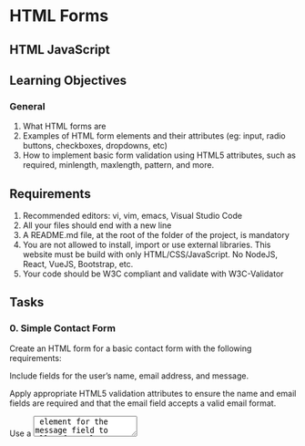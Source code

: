 # HTML Forms

## HTML  JavaScript

## Learning Objectives

### General

1. What HTML forms are
2. Examples of HTML form elements and their attributes (eg: input, radio buttons, checkboxes, dropdowns, etc)
3. How to implement basic form validation using HTML5 attributes, such as required, minlength, maxlength, pattern, and more.

## Requirements

1. Recommended editors: vi, vim, emacs, Visual Studio Code
2. All your files should end with a new line
3. A README.md file, at the root of the folder of the project, is mandatory
4. You are not allowed to install, import or use external libraries. This website must be build with only HTML/CSS/JavaScript. No NodeJS, React, VueJS, Bootstrap, etc.
5. Your code should be W3C compliant and validate with W3C-Validator

## Tasks

### 0. Simple Contact Form

Create an HTML form for a basic contact form with the following requirements:

Include fields for the user’s name, email address, and message.

Apply appropriate HTML5 validation attributes to ensure the name and email fields are required and that the email field accepts a valid email format.

Use a <textarea> element for the message field to allow for a long description and not limit it to just one line.

Add a submit button to submit the form.

### 1. Registration Form

Design an HTML registration form with the following specifications:

Include fields for the user’s name, email, password, and confirm password.

Implement HTML5 validation attributes to ensure all fields are required,

And the email field accepts a valid email format, and the password fields match.

Use appropriate input types (e.g., email, password) and labels for each field.

### 2. Subscription Form with Radio Buttons

Build an HTML form for a subscription with the following criteria:

Include fields for the user’s name, email, and subscription preference (monthly, yearly).

Utilize radio buttons for the subscription preference and ensure that the user can only select one option.

Apply HTML5 validation to ensure all fields are required and the email field accepts a valid email format.

### 3. Feedback Form with Checkboxes and File Upload

Develop an HTML feedback form with checkboxes to capture user opinions and the ability to upload a file:

Include fields for the user’s name, email, checkboxes for various feedback options (e.g., excellent, good, average, poor), and a file upload field.

Ensure that the user can select multiple checkboxes.

Specify the file upload field using the <input type="file"> element.

Implement HTML5 validation to ensure the name, email, at least one checkbox, and a file are filled out.

### 4. Survey Form with Select Dropdown, Time, and Date Selection

Design an HTML survey form with a select dropdown to collect user preferences, along with time and date selection:

Include fields for the user’s name, email, a select dropdown for their favorite color (options: red, blue, green), and separate fields for time and date selection.

Apply HTML5 validation to ensure all fields are required, including the select dropdown, time, and date fields.

To implement the time and date selection, use the following input types:

For time: <input type="time">

For date: <input type="date">

## Contributing

Contributions make the open-source community such an amazing place to learn, create and more. Any contributions you make are appreciated.

If you have a suggestion that would make this project better, please fork the repo and create a pull request. Don't forget to give the project a star! Thanks again!

1. Fork the Project
2. Create your Feature Branch (git checkout -b feature/GreatCode)
3. Commit your Changes (git commit -m 'Adding a GreatCode')
4. Push to the Branch (git push origin feature/GreatCode)
5. Open a Pull Request

## License & Copyright

Distributed under MIT license. See LICENSE.txt for more information.

In regards with copyright, all lie with the author.

## Contact

Hezrone Okoth

twitter @that_heazrone

Project Link: https://github.com/hezroneokoth/alx_html_css

## Acknowledgments

This is a list of resources that I have used during the course of this project;

ALX School Concept Page

Your first form - https://developer.mozilla.org/en-US/docs/Learn/Forms/Your_first_form 

How to structure a web form - https://developer.mozilla.org/en-US/docs/Learn/Forms/How_to_structure_a_web_form 

Basic Native form controls - https://developer.mozilla.org/en-US/docs/Learn/Forms/Basic_native_form_controls 

The HTML 5 input types - https://developer.mozilla.org/en-US/docs/Learn/Forms/HTML5_input_types 

Other form controls - https://developer.mozilla.org/en-US/docs/Learn/Forms/Other_form_controls 